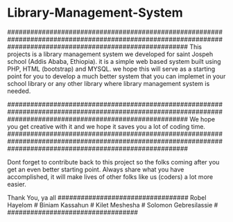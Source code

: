 # Library-Management-System
###############################################################################################################################################################
This projects is a library management system we developed for saint Jospeh school (Addis Ababa, Ethiopia). 
it is a simple web based system built using PHP, HTML (bootstrap) and MYSQL. we hope this will serve as a starting point for
you to develop a much better system that you can implemet in your school library or any other library where library management system is needed.

###############################################################################################################################################################
We hope you get creative with it and we hope it saves you a lot of coding time. 
###############################################################################################################################################################

Dont forget to contribute back to this project so the folks coming after you get an even better starting point. 
Always share what you have accomplished, it will make lives of other folks like us (coders) a lot more easier.

Thank You, ya all
##################################
Robel Hayelom                    #
Biniam Kassahun                  #
Kilet Meshesha                   #
Solomon Gebresilassie            #
##################################
